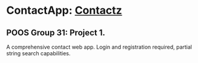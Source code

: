 # ContactApp: [Contactz](http://contactz.xyz/)

## POOS Group 31: Project 1.

A comprehensive contact web app.
Login and registration required, partial string search capabilities.
